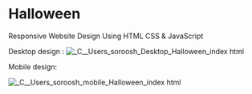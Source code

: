 # Halloween
 Responsive Website Design Using HTML CSS &amp; JavaScript

Desktop design :
![_C__Users_soroosh_Desktop_Halloween_index html](https://user-images.githubusercontent.com/95019708/172467576-ae94def2-3481-495d-884a-d651817fb29b.png)

Mobile design:

![_C__Users_soroosh_mobile_Halloween_index html](https://user-images.githubusercontent.com/95019708/172469752-2266343a-04fd-4926-b6c7-308e14305af5.png)
